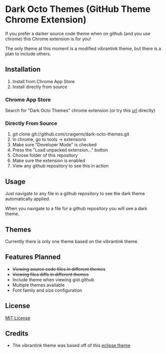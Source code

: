 Dark Octo Themes (GitHub Theme Chrome Extension)
====

If you prefer a darker source code theme when on github (and you use chrome)
this Chrome extension is for you!

The only theme at this moment is a modified vibrantink theme, but there is a
plan to include others.

Installation
------------

1. Install from Chrome App Store 
2. Install directly from source

### Chrome App Store
Search for "Dark Octo Themes" chrome extension
(or try this [url](https://chrome.google.com/webstore/detail/iahjlgmjhgemeebaflejbgfpojahcnng) directly)

### Directly From Source
1. git clone git://github.com/craigerm/dark-octo-themes.git
2. In chrome, go to tools -> extensions
3. Make sure "Developer Mode" is checked
4. Press the "Load unpacked extension..." button
5. Choose folder of this repository
6. Make sure the extension is enabled
7. View any github repository to see this in action

Usage
-----
Just navigate to any file in a github repository to see the dark theme
automatically applied. 

When you navigate to a file for a github repository you will see a dark theme.

Themes
------
Currently there is only one theme based on the vibrantink theme. 

Features Planned
---------------
* <del>Viewing source code files in different themes</del>
* <del>Viewing files diffs in different themes</del>
* Include theme when viewing gist.github
* Multiple themes available
* Font family and size configuration

License
-------
[MIT
License](https://github.com/craigerm/dark-octo-themes/blob/master/LICENSE.md)

Credits
-----
* The vibrantink theme was based off of this [eclipse theme](http://www.eclipsecolorthemes.org/?view=theme&id=3)



